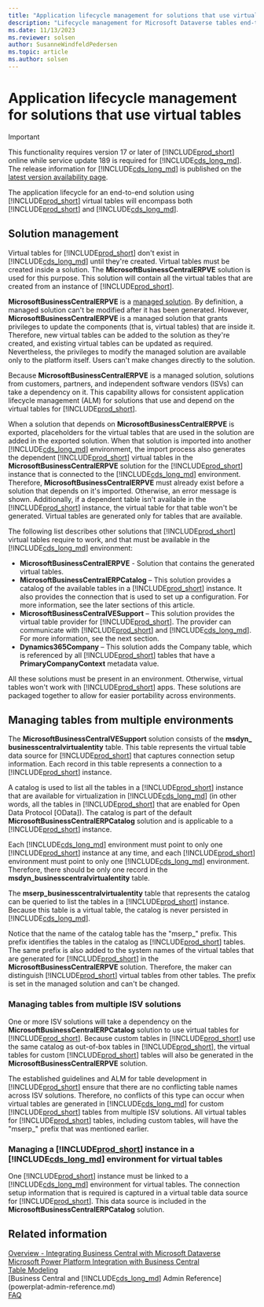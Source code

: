 ```yaml
---
title: "Application lifecycle management for solutions that use virtual tables"
description: "Lifecycle management for Microsoft Dataverse tables end-to-end solutions"
ms.date: 11/13/2023
ms.reviewer: solsen
author: SusanneWindfeldPedersen
ms.topic: article
ms.author: solsen
---
```


# Application lifecycle management for solutions that use virtual tables

> [!IMPORTANT]  
> This functionality requires version 17 or later of [!INCLUDE[prod_short](../developer/includes/prod_short.md)] online while service update 189 is required for [!INCLUDE[cds_long_md](../includes/cds_long_md.md)]. The release information for [!INCLUDE[cds_long_md](../includes/cds_long_md.md)] is published on the [latest version availability page](/dynamics365/released-versions/dynamics-365ce#all-version-availability).

The application lifecycle for an end-to-end solution using [!INCLUDE[prod_short](../developer/includes/prod_short.md)] virtual tables will encompass both [!INCLUDE[prod_short](../developer/includes/prod_short.md)] and [!INCLUDE[cds_long_md](../includes/cds_long_md.md)].

## Solution management

Virtual tables for [!INCLUDE[prod_short](../developer/includes/prod_short.md)] don't exist in [!INCLUDE[cds_long_md](../includes/cds_long_md.md)] until they're created. Virtual tables must be created inside a solution. The **MicrosoftBusinessCentralERPVE** solution is used for this purpose. This solution will contain all the virtual tables that are created from an instance of [!INCLUDE[prod_short](../developer/includes/prod_short.md)].

**MicrosoftBusinessCentralERPVE** is a [managed solution](/powerapps/developer/common-data-service/introduction-solutions). By definition, a managed solution can't be modified after it has been generated. However, **MicrosoftBusinessCentralERPVE** is a managed solution that grants privileges to update the components (that is, virtual tables) that are inside it. Therefore, new virtual tables can be added to the solution as they're created, and existing virtual tables can be updated as required. Nevertheless, the privileges to modify the managed solution are available only to the platform itself. Users can't make changes directly to the solution.

Because **MicrosoftBusinessCentralERPVE** is a managed solution, solutions from customers, partners, and independent software vendors (ISVs) can take a dependency on it. This capability allows for consistent application lifecycle management (ALM) for solutions that use and depend on the virtual tables for [!INCLUDE[prod_short](../developer/includes/prod_short.md)].

When a solution that depends on **MicrosoftBusinessCentralERPVE** is exported, placeholders for the virtual tables that are used in the solution are added in the exported solution. When that solution is imported into another [!INCLUDE[cds_long_md](../includes/cds_long_md.md)] environment, the import process also generates the dependent [!INCLUDE[prod_short](../developer/includes/prod_short.md)] virtual tables in the **MicrosoftBusinessCentralERPVE** solution for the [!INCLUDE[prod_short](../developer/includes/prod_short.md)] instance that is connected to the [!INCLUDE[cds_long_md](../includes/cds_long_md.md)] environment. Therefore, **MicrosoftBusinessCentralERPVE** must already exist before a solution that depends on it's imported. Otherwise, an error message is shown. Additionally, if a dependent table isn't available in the [!INCLUDE[prod_short](../developer/includes/prod_short.md)] instance, the virtual table for that table won't be generated. Virtual tables are generated only for tables that are available.

The following list describes other solutions that [!INCLUDE[prod_short](../developer/includes/prod_short.md)] virtual tables require to work, and that must be available in the [!INCLUDE[cds_long_md](../includes/cds_long_md.md)] environment:

- **MicrosoftBusinessCentralERPVE** - Solution that contains the generated virtual tables. 
- **MicrosoftBusinessCentralERPCatalog** – This solution provides a catalog of the available tables in a [!INCLUDE[prod_short](../developer/includes/prod_short.md)] instance. It also provides the connection that is used to set up a configuration. For more information, see the later sections of this article.
- **MicrosoftBusinessCentralVESupport** – This solution provides the virtual table provider for [!INCLUDE[prod_short](../developer/includes/prod_short.md)]. The provider can communicate with [!INCLUDE[prod_short](../developer/includes/prod_short.md)]  and [!INCLUDE[cds_long_md](../includes/cds_long_md.md)]. For more information, see the next section.
- **Dynamics365Company** – This solution adds the Company table, which is referenced by all [!INCLUDE[prod_short](../developer/includes/prod_short.md)] tables that have a **PrimaryCompanyContext** metadata value.

All these solutions must be present in an environment. Otherwise, virtual tables won't work with [!INCLUDE[prod_short](../developer/includes/prod_short.md)] apps. These solutions are packaged together to allow for easier portability across environments.

## Managing tables from multiple environments

The **MicrosoftBusinessCentralVESupport** solution consists of the **msdyn\_ businesscentralvirtualentity** table. This table represents the virtual table data source for [!INCLUDE[prod_short](../developer/includes/prod_short.md)] that captures connection setup information. Each record in this table represents a connection to a [!INCLUDE[prod_short](../developer/includes/prod_short.md)] instance.

A catalog is used to list all the tables in a [!INCLUDE[prod_short](../developer/includes/prod_short.md)] instance that are available for virtualization in [!INCLUDE[cds_long_md](../includes/cds_long_md.md)] (in other words, all the tables in [!INCLUDE[prod_short](../developer/includes/prod_short.md)] that are enabled for Open Data Protocol \[OData\]). The catalog is part of the default **MicrosoftBusinessCentralERPCatalog** solution and is applicable to a [!INCLUDE[prod_short](../developer/includes/prod_short.md)] instance.

Each [!INCLUDE[cds_long_md](../includes/cds_long_md.md)] environment must point to only one [!INCLUDE[prod_short](../developer/includes/prod_short.md)] instance at any time, and each [!INCLUDE[prod_short](../developer/includes/prod_short.md)] environment must point to only one [!INCLUDE[cds_long_md](../includes/cds_long_md.md)] environment. Therefore, there should be only one record in the **msdyn\_businesscentralvirtualentity** table.

The **mserp\_businesscentralvirtualentity** table that represents the catalog can be queried to list the tables in a [!INCLUDE[prod_short](../developer/includes/prod_short.md)] instance. Because this table is a virtual table, the catalog is never persisted in [!INCLUDE[cds_long_md](../includes/cds_long_md.md)].

Notice that the name of the catalog table has the "mserp\_" prefix. This prefix identifies the tables in the catalog as [!INCLUDE[prod_short](../developer/includes/prod_short.md)] tables. The same prefix is also added to the system names of the virtual tables that are generated for [!INCLUDE[prod_short](../developer/includes/prod_short.md)] in the **MicrosoftBusinessCentralERPVE** solution. Therefore, the maker can distinguish [!INCLUDE[prod_short](../developer/includes/prod_short.md)] virtual tables from other tables. The prefix is set in the managed solution and can't be changed.

### Managing tables from multiple ISV solutions

One or more ISV solutions will take a dependency on the **MicrosoftBusinessCentralERPCatalog** solution to use virtual tables for [!INCLUDE[prod_short](../developer/includes/prod_short.md)]. Because custom tables in [!INCLUDE[prod_short](../developer/includes/prod_short.md)] use the same catalog as out-of-box tables in [!INCLUDE[prod_short](../developer/includes/prod_short.md)], the virtual tables for custom [!INCLUDE[prod_short](../developer/includes/prod_short.md)] tables will also be generated in the **MicrosoftBusinessCentralERPVE** solution.

The established guidelines and ALM for table development in [!INCLUDE[prod_short](../developer/includes/prod_short.md)] ensure that there are no conflicting table names across ISV solutions. Therefore, no conflicts of this type can occur when virtual tables are generated in [!INCLUDE[cds_long_md](../includes/cds_long_md.md)] for custom [!INCLUDE[prod_short](../developer/includes/prod_short.md)] tables from multiple ISV solutions. All virtual tables for [!INCLUDE[prod_short](../developer/includes/prod_short.md)] tables, including custom tables, will have the "mserp\_" prefix that was mentioned earlier.

### Managing a [!INCLUDE[prod_short](../developer/includes/prod_short.md)] instance in a [!INCLUDE[cds_long_md](../includes/cds_long_md.md)] environment for virtual tables

One [!INCLUDE[prod_short](../developer/includes/prod_short.md)] instance must be linked to a [!INCLUDE[cds_long_md](../includes/cds_long_md.md)] environment for virtual tables. The connection setup information that is required is captured in a virtual table data source for [!INCLUDE[prod_short](../developer/includes/prod_short.md)]. This data source is included in the **MicrosoftBusinessCentralERPCatalog** solution.

## Related information
[Overview - Integrating Business Central with Microsoft Dataverse](../developer/dataverse-integration-overview.md)  
[Microsoft Power Platform Integration with Business Central](powerplat-overview.md)  
[Table Modeling](powerplat-entity-modeling.md)  
[Business Central and [!INCLUDE[cds_long_md](../includes/cds_long_md.md)] Admin Reference](powerplat-admin-reference.md)  
[FAQ](powerplat-faq.md)
